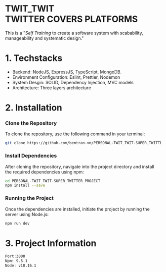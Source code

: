 <h1> TWIT_TWIT <br> TWITTER COVERS PLATFORMS </h1>
This is a "<i>Self Training</i> to create a software system with scabability, manageability and systematic design."

# 1. Techstacks

- Backend: NodeJS, ExpressJS, TypeScript, MongoDB.
- Environment Configuration: Eslint, Prettier, Nodemon
- System Desgin: SOLID, Dependency Injection, MVC models
- Architecture: Three layers architecture

# 2. Installation
### Clone the Repository

To clone the repository, use the following command in your terminal:

```bash
git clone https://github.com/bentran-vn/PERSONAL-TWIT_TWIT-SUPER_TWITTER_PROJECT
```
### Install Dependencies

After cloning the repository, navigate into the project directory and install the required dependencies using npm:

```bash
cd PERSONAL-TWIT_TWIT-SUPER_TWITTER_PROJECT
npm install --save
```
### Running the Project

Once the dependencies are installed, initiate the project by running the server using Node.js:

```bash
npm run dev
```
# 3. Project Information

```sh
Port:3000
Npm: 9.5.1
Node: v18.16.1
```




